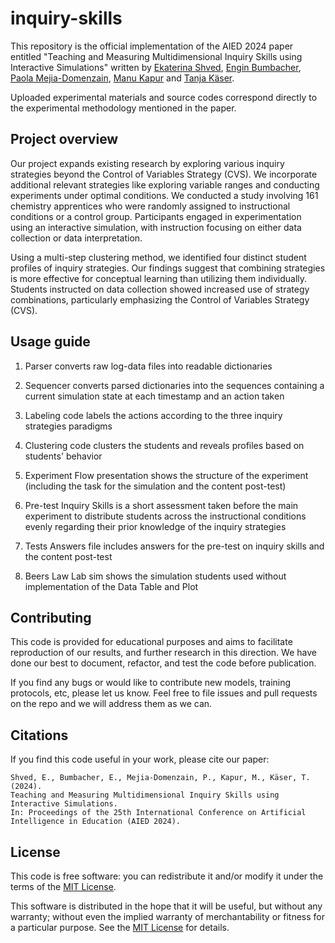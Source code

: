 # inquiry-skills

This repository is the official implementation of the AIED 2024 paper entitled "Teaching and Measuring Multidimensional Inquiry Skills using Interactive Simulations" written by [Ekaterina Shved](https://people.epfl.ch/kate.kutsenok?lang=en), [Engin Bumbacher](https://scholar.google.com/citations?user=yu5GSC4AAAAJ&hl=en), [Paola Mejia-Domenzain](https://people.epfl.ch/paola.mejia?lang=en), [Manu Kapur](https://www.manukapur.com) and [Tanja Käser](https://people.epfl.ch/tanja.kaeser/?lang=en). 

Uploaded experimental materials and source codes correspond directly to the experimental methodology mentioned in the paper. 

## Project overview

Our project expands existing research by exploring various inquiry strategies beyond the Control of Variables Strategy (CVS). We incorporate additional relevant strategies like exploring variable ranges and conducting experiments under optimal conditions. We conducted a study involving 161 chemistry apprentices who were randomly assigned to instructional conditions or a control group. Participants engaged in experimentation using an interactive simulation, with instruction focusing on either data collection or data interpretation.

Using a multi-step clustering method, we identified four distinct student profiles of inquiry strategies. Our findings suggest that combining strategies is more effective for conceptual learning than utilizing them individually. Students instructed on data collection showed increased use of strategy combinations, particularly emphasizing the Control of Variables Strategy (CVS).

## Usage guide

1. Parser converts raw log-data files into readable dictionaries
2. Sequencer converts parsed dictionaries into the sequences containing a current simulation state at each timestamp and an action taken
3. Labeling code labels the actions according to the three inquiry strategies paradigms
4. Clustering code clusters the students and reveals profiles based on students' behavior

5. Experiment Flow presentation shows the structure of the experiment (including the task for the simulation and the content post-test)
6. Pre-test Inquiry Skills is a short assessment taken before the main experiment to distribute students across the instructional conditions evenly regarding their prior knowledge of the inquiry strategies
7. Tests Answers file includes answers for the pre-test on inquiry skills and the content post-test

8. Beers Law Lab sim shows the simulation students used without implementation of the Data Table and Plot

## Contributing 

This code is provided for educational purposes and aims to facilitate reproduction of our results, and further research 
in this direction. We have done our best to document, refactor, and test the code before publication.

If you find any bugs or would like to contribute new models, training protocols, etc, please let us know. Feel free to file issues and pull requests on the repo and we will address them as we can.

## Citations
If you find this code useful in your work, please cite our paper:

```
Shved, E., Bumbacher, E., Mejia-Domenzain, P., Kapur, M., Käser, T. (2024). 
Teaching and Measuring Multidimensional Inquiry Skills using Interactive Simulations. 
In: Proceedings of the 25th International Conference on Artificial Intelligence in Education (AIED 2024).
```

## License
This code is free software: you can redistribute it and/or modify it under the terms of the [MIT License](LICENSE).

This software is distributed in the hope that it will be useful, but without any warranty; without even the implied warranty of merchantability or fitness for a particular purpose. See the [MIT License](LICENSE) for details.
